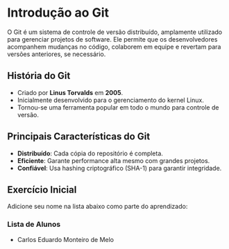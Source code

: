 # Introdução ao Git

O Git é um sistema de controle de versão distribuído, amplamente utilizado para gerenciar projetos de software. Ele permite que os desenvolvedores acompanhem mudanças no código, colaborem em equipe e revertam para versões anteriores, se necessário.

## História do Git
- Criado por **Linus Torvalds** em **2005**.
- Inicialmente desenvolvido para o gerenciamento do kernel Linux.
- Tornou-se uma ferramenta popular em todo o mundo para controle de versão.

## Principais Características do Git
- **Distribuído**: Cada cópia do repositório é completa.
- **Eficiente**: Garante performance alta mesmo com grandes projetos.
- **Confiável**: Usa hashing criptográfico (SHA-1) para garantir integridade.

## Exercício Inicial
Adicione seu nome na lista abaixo como parte do aprendizado:

### Lista de Alunos
- Carlos Eduardo Monteiro de Melo
